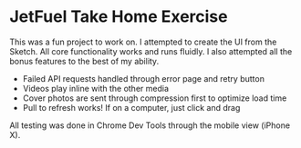# JetFuel Take Home Exercise

This was a fun project to work on. I attempted to create the UI from the Sketch. All core functionality works and runs fluidly. I also attempted all the bonus features to the best of my ability.

- Failed API requests handled through error page and retry button
- Videos play inline with the other media
- Cover photos are sent through compression first to optimize load time
- Pull to refresh works! If on a computer, just click and drag

All testing was done in Chrome Dev Tools through the mobile view (iPhone X).